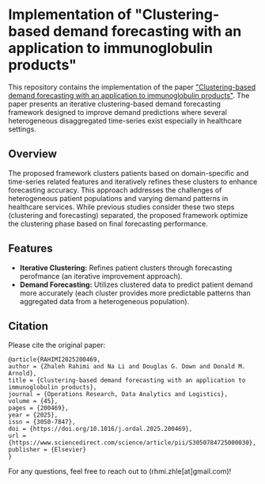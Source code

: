 # Implementation of "Clustering-based demand forecasting with an application to immunoglobulin products"

This repository contains the implementation of the paper ["Clustering-based demand forecasting with an application to immunoglobulin products"]([https://www.sciencedirect.com/science/article/pii/S3050784725000030](https://www.sciencedirect.com/science/article/pii/S3050784725000030)). The paper presents an iterative clustering-based demand forecasting framework designed to improve demand predictions where several heterogeneous disaggregated time-series exist especially in healthcare settings.

## Overview

The proposed framework clusters patients based on domain-specific and time-series related features and iteratively refines these clusters to enhance forecasting accuracy. This approach addresses the challenges of heterogeneous patient populations and varying demand patterns in healthcare services. While previous studies consider these two steps (clustering and forecasting) separated, the proposed framework optimize the clustering phase based on final forecasting performance.

## Features

- **Iterative Clustering:** Refines patient clusters through forecasting perofmance (an iterative improvement approach).
- **Demand Forecasting:** Utilizes clustered data to predict patient demand more accurately (each cluster provides more predictable patterns than aggregated data from a heterogeneous population).


## Citation

Please cite the original paper:

```
@article{RAHIMI2025200469,
author = {Zhaleh Rahimi and Na Li and Douglas G. Down and Donald M. Arnold},
title = {Clustering-based demand forecasting with an application to immunoglobulin products},
journal = {Operations Research, Data Analytics and Logistics},
volume = {45},
pages = {200469},
year = {2025},
issn = {3050-7847},
doi = {https://doi.org/10.1016/j.ordal.2025.200469},
url = {https://www.sciencedirect.com/science/article/pii/S3050784725000030},
publisher = {Elsevier}
}
```

For any questions, feel free to reach out to (rhmi.zhle[at]gmail.com)!

